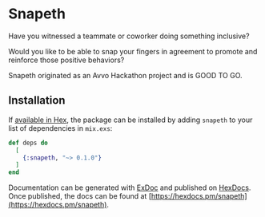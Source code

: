 # Snapeth

Have you witnessed a teammate or coworker doing something inclusive?

Would you like to be able to snap your fingers in agreement to promote and reinforce those positive behaviors?

Snapeth originated as an Avvo Hackathon project and is GOOD TO GO.

## Installation

If [available in Hex](https://hex.pm/docs/publish), the package can be installed
by adding `snapeth` to your list of dependencies in `mix.exs`:

```elixir
def deps do
  [
    {:snapeth, "~> 0.1.0"}
  ]
end
```

Documentation can be generated with [ExDoc](https://github.com/elixir-lang/ex_doc)
and published on [HexDocs](https://hexdocs.pm). Once published, the docs can
be found at [https://hexdocs.pm/snapeth](https://hexdocs.pm/snapeth).
